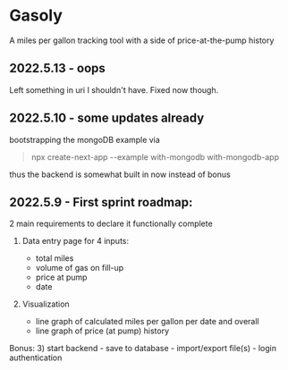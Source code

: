 # Gasoly
A miles per gallon tracking tool with a side of price-at-the-pump history

## 2022.5.13 - oops
Left something in uri I shouldn't have. Fixed now though.


## 2022.5.10 - some updates already

bootstrapping the mongoDB example via
>npx create-next-app --example with-mongodb with-mongodb-app

thus the backend is somewhat built in now instead of bonus

## 2022.5.9 - First sprint roadmap:

2 main requirements to declare it functionally complete

1) Data entry page for 4 inputs: 
    - total miles
    - volume of gas on fill-up
    - price at pump
    - date

2) Visualization 
    - line graph of calculated miles per gallon per date and overall
    - line graph of price (at pump) history

Bonus:
3) start backend
    - save to database
    - import/export file(s)
    - login authentication